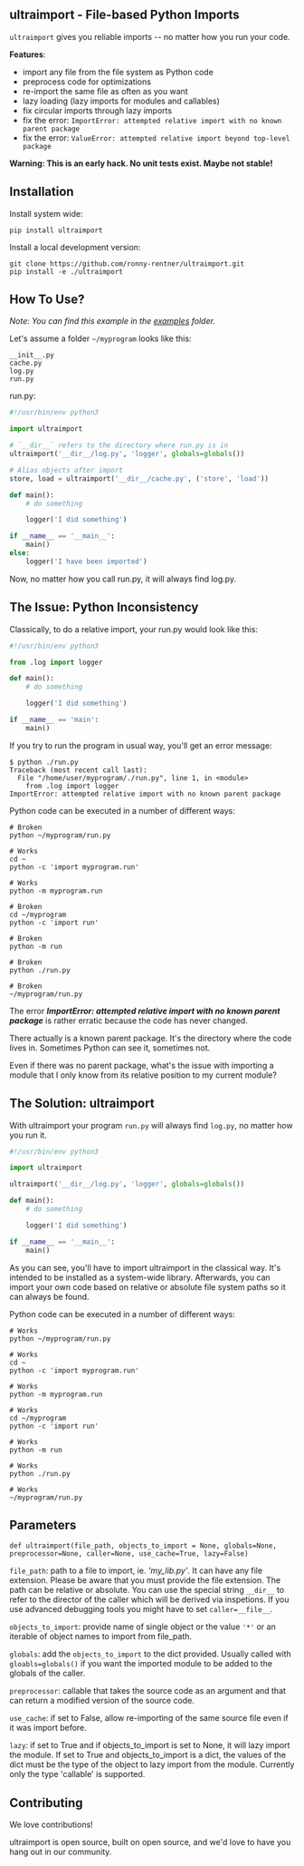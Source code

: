 ultraimport -  File-based Python Imports
----------------------------------------

`ultraimport` gives you reliable imports -- no matter how you run your code.

**Features**:

- import any file from the file system as Python code
- preprocess code for optimizations
- re-import the same file as often as you want
- lazy loading (lazy imports for modules and callables)
- fix circular imports through lazy imports
- fix the error: `ImportError: attempted relative import with no known parent package`
- fix the error: `ValueError: attempted relative import beyond top-level package`

**Warning: This is an early hack. No unit tests exist. Maybe not stable!**

Installation
------------

Install system wide:
```shell
pip install ultraimport
```

Install a local development version:
```
git clone https://github.com/ronny-rentner/ultraimport.git
pip install -e ./ultraimport
```

How To Use?
-----------

*Note: You can find this example in the [examples](/examples) folder.*

Let's assume a folder `~/myprogram` looks like this:
```shell
__init__.py
cache.py
log.py
run.py
```

run.py:
```python
#!/usr/bin/env python3

import ultraimport

# `__dir__` refers to the directory where run.py is in
ultraimport('__dir__/log.py', 'logger', globals=globals())

# Alias objects after import
store, load = ultraimport('__dir__/cache.py', ('store', 'load'))

def main():
    # do something

    logger('I did something')

if __name__ == '__main__':
    main()
else:
    logger('I have been imported')
```

Now, no matter how you call run.py, it will always find log.py.


The Issue: Python Inconsistency
-------------------------------

Classically, to do a relative import, your run.py would look like this:
```python
#!/usr/bin/env python3

from .log import logger

def main():
    # do something

    logger('I did something')

if __name__ == 'main':
    main()
```

If you try to run the program in usual way, you'll get an error message:

```shell
$ python ./run.py
Traceback (most recent call last):
  File "/home/user/myprogram/./run.py", line 1, in <module>
    from .log import logger
ImportError: attempted relative import with no known parent package
```

Python code can be executed in a number of different ways:
```shell
# Broken
python ~/myprogram/run.py

# Works
cd ~
python -c 'import myprogram.run'

# Works
python -m myprogram.run

# Broken
cd ~/myprogram
python -c 'import run'

# Broken
python -m run

# Broken
python ./run.py

# Broken
~/myprogram/run.py
```

The error ***ImportError: attempted relative import with no known parent package***
is rather erratic because the code has never changed.

There actually is a known parent package. It's the directory where the code lives in.
Sometimes Python can see it, sometimes not.

Even if there was no parent package, what's the issue with importing a module that
I only know from its relative position to my current module?

## The Solution: ultraimport

With ultraimport your program `run.py` will always find `log.py`, no matter how you run it.

```python
#!/usr/bin/env python3

import ultraimport

ultraimport('__dir__/log.py', 'logger', globals=globals())

def main():
    # do something

    logger('I did something')

if __name__ == '__main__':
    main()

```

As you can see, you'll have to import ultraimport in the classical way. It's intended to be installed as a system-wide library.
Afterwards, you can import your own code based on relative or absolute file system paths so it can always be found.

Python code can be executed in a number of different ways:
```shell
# Works
python ~/myprogram/run.py

# Works
cd ~
python -c 'import myprogram.run'

# Works
python -m myprogram.run

# Works
cd ~/myprogram
python -c 'import run'

# Works
python -m run

# Works
python ./run.py

# Works
~/myprogram/run.py
```

## Parameters

`def ultraimport(file_path, objects_to_import = None, globals=None, preprocessor=None, caller=None, use_cache=True, lazy=False)`

`file_path`: path to a file to import, ie. *'my_lib.py'*. It can have any file extension. Please be aware that you must provide the file extension.
The path can be relative or absolute. You can use the special string `__dir__` to refer to the director of the caller which will be derived
via inspetions. If you use advanced debugging tools you might have to set `caller=__file__`.

`objects_to_import`: provide name of single object or the value `'*'` or an iterable of object names to import from file_path.

`globals`: add the `objects_to_import` to the dict provided. Usually called with `gloabls=globals()` if you want the imported module
to be added to the globals of the caller.

`preprocessor`: callable that takes the source code as an argument and that can return a modified version of the source code.

`use_cache`: if set to False, allow re-importing of the same source file even if it was import before.

`lazy`: if set to True and if objects_to_import is set to None, it will lazy import the module. If set to True and objects_to_import is a dict, the values of the dict must be the type of the object to lazy import from the module. Currently only the type 'callable' is supported.


## Contributing

We love contributions!

ultraimport is open source, built on open source, and we'd love to have you hang out in our community.
